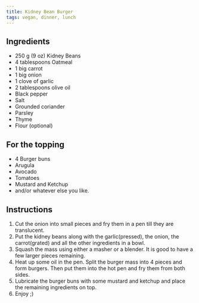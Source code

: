 ```yaml
---
title: Kidney Bean Burger
tags: vegan, dinner, lunch
---
```


## Ingredients

* 250 g (9 oz) Kidney Beans
* 4 tablespoons Oatmeal
* 1 big carrot
* 1 big onion
* 1 clove of garlic
* 2 tablespoons olive oil
* Black pepper
* Salt
* Grounded coriander
* Parsley
* Thyme
* Flour (optional)

## For the topping

* 4 Burger buns
* Arugula
* Avocado
* Tomatoes
* Mustard and Ketchup
* and/or whatever else you like.

## Instructions

1. Cut the onion into small pieces and fry them in a pen till they are translucent.
2. Put the kidney beans along with the garlic(pressed), the onion, the carrot(grated) 
   and all the other ingredients in a bowl.
3. Squash the mass using either a masher or a blender. It is good to have a few larger pieces remaining.
4. Heat up some oil in the pen. Split the burger mass into 4 pieces and form burgers. Then put them into
   the hot pen and fry them from both sides.
5. Lubricate the burger buns with some mustard and ketchup and place the remaining ingredients on top.
6. Enjoy ;)
